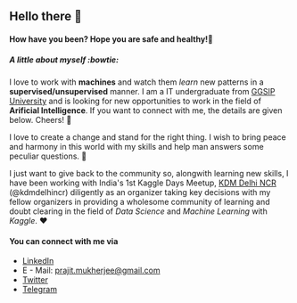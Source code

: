 ## Hello there 👋

#### How have you been? Hope you are safe and healthy!🙌

##### A little about myself :bowtie:

I love to work with **machines** and watch them *learn* new patterns in a **supervised/unsupervised** manner. 
I am a IT undergraduate from [GGSIP University](http://ipu.ac.in/) and is looking for new opportunities to work in the field of **Arificial Intelligence**. If you want to connect with me, the details are given below. Cheers! :tada:

I love to create a change and stand for the right thing. I wish to bring peace and harmony in this world with my skills and help man answers some peculiar questions.  :pray:

I just want to give back to the community so, alongwith learning new skills, I have been working with India's 1st Kaggle Days Meetup, [KDM Delhi NCR](https://www.linkedin.com/company/kdmdelhi) (@kdmdelhincr) diligently as an organizer taking key decisions with my fellow organizers in providing a wholesome community of learning and doubt clearing in the field of *Data Science* and *Machine Learning* with *Kaggle*. :heart:

#### You can connect with me via

- [LinkedIn](https://www.linkedin.com/in/prajitmukherjee/)
- E - Mail: <prajit.mukherjee@gmail.com>
- [Twitter](https://twitter.com/bongthebing)
- [Telegram](https://t.me/prajitmukherjee)

